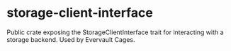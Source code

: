 # storage-client-interface
Public crate exposing the StorageClientInterface trait for interacting with a storage backend. Used by Evervault Cages.
